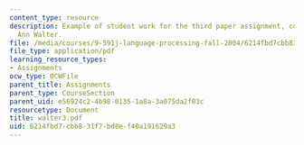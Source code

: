 ```yaml
---
content_type: resource
description: Example of student work for the third paper assignment, courtesy of Mary
  Ann Walter.
file: /media/courses/9-591j-language-processing-fall-2004/6214fbd7cbb831f7bd8ef40a191629a3_walter3.pdf
file_type: application/pdf
learning_resource_types:
- Assignments
ocw_type: OCWFile
parent_title: Assignments
parent_type: CourseSection
parent_uid: e56924c2-4b98-0135-1a8a-3a075da2f03c
resourcetype: Document
title: walter3.pdf
uid: 6214fbd7-cbb8-31f7-bd8e-f40a191629a3
---
```

